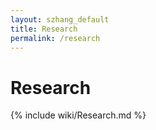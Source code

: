 ```yaml
---
layout: szhang_default 
title: Research
permalink: /research
---
```


# Research

{% include wiki/Research.md %}
